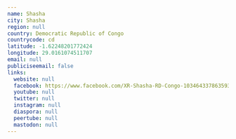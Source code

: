 ```yaml
---
name: Shasha
city: Shasha
region: null
country: Democratic Republic of Congo
countrycode: cd
latitude: -1.62248201772424
longitude: 29.0161074511707
email: null
publiciseemail: false
links:
  website: null
  facebook: https://www.facebook.com/XR-Shasha-RD-Congo-103464337863593
  youtube: null
  twitter: null
  instagram: null
  diaspora: null
  peertube: null
  mastodon: null
---
```

